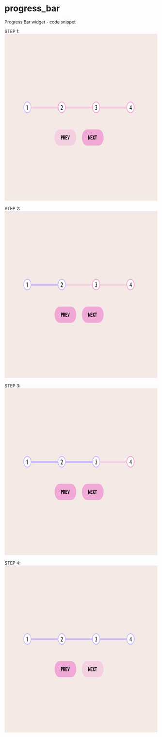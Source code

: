 # progress_bar
Progress Bar widget - code snippet

STEP 1: </br>
<a href="#" rel="nofollow"><img height="550" src="https://github.com/NicoleGeorge/progress_bar/blob/main/assets/step_1.png" style="max-width:100%;" target="_blank"></a>

STEP 2: </br>
<a href="#" rel="nofollow"><img height="550" src="https://github.com/NicoleGeorge/progress_bar/blob/main/assets/step_2.png" style="max-width:100%;" target="_blank"></a>

STEP 3: </br>
<a href="#" rel="nofollow"><img height="550" src="https://github.com/NicoleGeorge/progress_bar/blob/main/assets/step_3.png" style="max-width:100%;" target="_blank"></a>

STEP 4: </br>
<a href="#" rel="nofollow"><img height="550" src="https://github.com/NicoleGeorge/progress_bar/blob/main/assets/step_4.png" style="max-width:100%;" target="_blank"></a>
